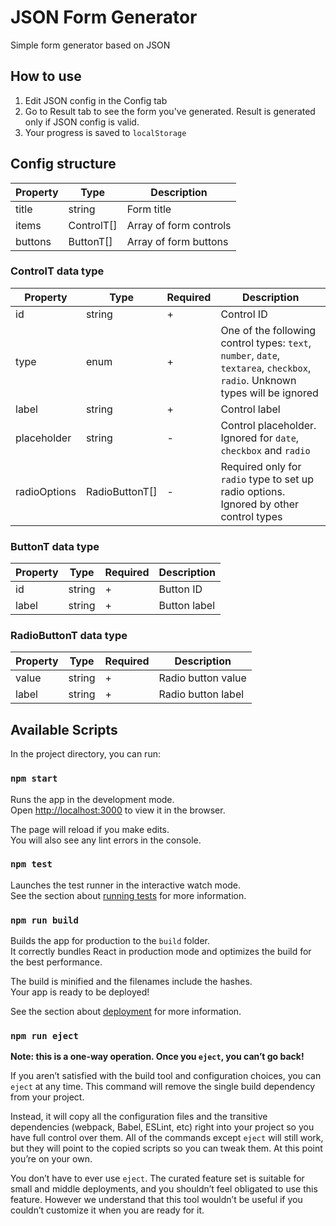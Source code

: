 # JSON Form Generator

Simple form generator based on JSON

## How to use

1. Edit JSON config in the Config tab
2. Go to Result tab to see the form you've generated. Result is generated only if JSON config is valid.
3. Your progress is saved to `localStorage`

## Config structure

Property | Type | Description
--- | --- | ---
title | string | Form title
items | ControlT[] | Array of form controls
buttons | ButtonT[] | Array of form buttons


### ControlT data type

Property | Type | Required | Description
--- | --- | --- | ---
id | string | + | Control ID
type | enum | + | One of the following control types: `text`, `number`, `date`, `textarea`, `checkbox`, `radio`. Unknown types will be ignored
label | string | + | Control label
placeholder | string | - | Control placeholder. Ignored for `date`, `checkbox` and `radio`
radioOptions | RadioButtonT[] | - | Required only for `radio` type to set up radio options. Ignored by other control types


### ButtonT data type

Property | Type | Required | Description
--- | --- | --- | ---
id | string | + | Button ID
label | string | + | Button label



### RadioButtonT data type

Property | Type | Required | Description
--- | --- | --- | ---
value | string | + | Radio button value
label | string | + | Radio button label


## Available Scripts

In the project directory, you can run:

### `npm start`

Runs the app in the development mode.\
Open [http://localhost:3000](http://localhost:3000) to view it in the browser.

The page will reload if you make edits.\
You will also see any lint errors in the console.

### `npm test`

Launches the test runner in the interactive watch mode.\
See the section about [running tests](https://facebook.github.io/create-react-app/docs/running-tests) for more information.

### `npm run build`

Builds the app for production to the `build` folder.\
It correctly bundles React in production mode and optimizes the build for the best performance.

The build is minified and the filenames include the hashes.\
Your app is ready to be deployed!

See the section about [deployment](https://facebook.github.io/create-react-app/docs/deployment) for more information.

### `npm run eject`

**Note: this is a one-way operation. Once you `eject`, you can’t go back!**

If you aren’t satisfied with the build tool and configuration choices, you can `eject` at any time. This command will remove the single build dependency from your project.

Instead, it will copy all the configuration files and the transitive dependencies (webpack, Babel, ESLint, etc) right into your project so you have full control over them. All of the commands except `eject` will still work, but they will point to the copied scripts so you can tweak them. At this point you’re on your own.

You don’t have to ever use `eject`. The curated feature set is suitable for small and middle deployments, and you shouldn’t feel obligated to use this feature. However we understand that this tool wouldn’t be useful if you couldn’t customize it when you are ready for it.
